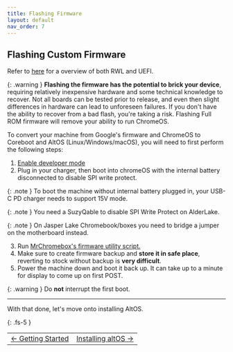 ```yaml
---
title: Flashing Firmware
layout: default
nav_order: 7
---
```


## Flashing Custom Firmware

Refer to [here](allaboutfirmware.html) for a overview of both RWL and UEFI.

{: .warning }
**Flashing the firmware has the potential to brick your device**, requiring relatively inexpensive hardware and some technical knowledge to recover. Not all boards can be tested prior to release, and even then slight differences in hardware can lead to unforeseen failures. If you don't have the ability to recover from a bad flash, you're taking a risk. Flashing Full ROM firmware will remove your ability to run ChromeOS. 


To convert your machine from Google's firmware and ChromeOS to Coreboot and AltOS (Linux/Windows/macOS), you will need to first perform the following steps:

1. [Enable developer mode](https://chromium.googlesource.com/chromiumos/docs/+/HEAD/developer_mode.md)
2. Plug in your charger, then boot into chromeOS with the internal battery disconnected to disable SPI write protect.

{: .note }
To boot the machine without internal battery plugged in, your USB-C PD charger needs to support 15V mode.

{: .note }
You need a SuzyQable to disable SPI Write Protect on AlderLake.

{: .note }
On Jasper Lake Chromebook/boxes you need to bridge a jumper on the motherboard instead.
   
3. Run [MrChromebox's firmware utility script.](https://mrchromebox.tech/#fwscript)
4. Make sure to create firmware backup and **store it in safe place**, reverting to stock without backup is **very difficult**.
5. Power the machine down and boot it back up. It can take up to a minute for display to come up on first POST. 

{: .warning }
Do **not** interrupt the first boot. 

-------

With that done, let's move onto installing AltOS.

{: .fs-5 }


<table>
<tr>
<td width="50%" style="text-align: left">
<a href="getting-started.html">← Getting Started</a> 
</td>
<td width="50%" style="text-align: right">
<a href="altos.html">Installing altOS →</a> 
</td>
</tr>
</table>
